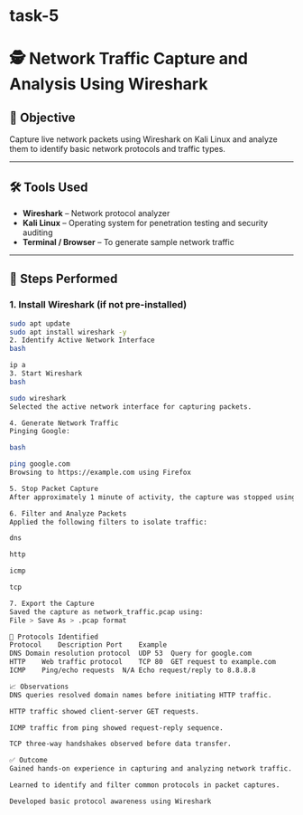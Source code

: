# task-5
# 🕵️ Network Traffic Capture and Analysis Using Wireshark

## 📌 Objective

Capture live network packets using Wireshark on Kali Linux and analyze them to identify basic network protocols and traffic types.

---

## 🛠️ Tools Used

- **Wireshark** – Network protocol analyzer
- **Kali Linux** – Operating system for penetration testing and security auditing
- **Terminal / Browser** – To generate sample network traffic

---

## 🚀 Steps Performed

### 1. Install Wireshark (if not pre-installed)
```bash
sudo apt update
sudo apt install wireshark -y
2. Identify Active Network Interface
bash

ip a
3. Start Wireshark
bash

sudo wireshark
Selected the active network interface for capturing packets.

4. Generate Network Traffic
Pinging Google:

bash

ping google.com
Browsing to https://example.com using Firefox

5. Stop Packet Capture
After approximately 1 minute of activity, the capture was stopped using the stop button in Wireshark.

6. Filter and Analyze Packets
Applied the following filters to isolate traffic:

dns

http

icmp

tcp

7. Export the Capture
Saved the capture as network_traffic.pcap using:
File > Save As > .pcap format

🔎 Protocols Identified
Protocol	Description	Port	Example
DNS	Domain resolution protocol	UDP 53	Query for google.com
HTTP	Web traffic protocol	TCP 80	GET request to example.com
ICMP	Ping/echo requests	N/A	Echo request/reply to 8.8.8.8

📈 Observations
DNS queries resolved domain names before initiating HTTP traffic.

HTTP traffic showed client-server GET requests.

ICMP traffic from ping showed request-reply sequence.

TCP three-way handshakes observed before data transfer.

✅ Outcome
Gained hands-on experience in capturing and analyzing network traffic.

Learned to identify and filter common protocols in packet captures.

Developed basic protocol awareness using Wireshark



